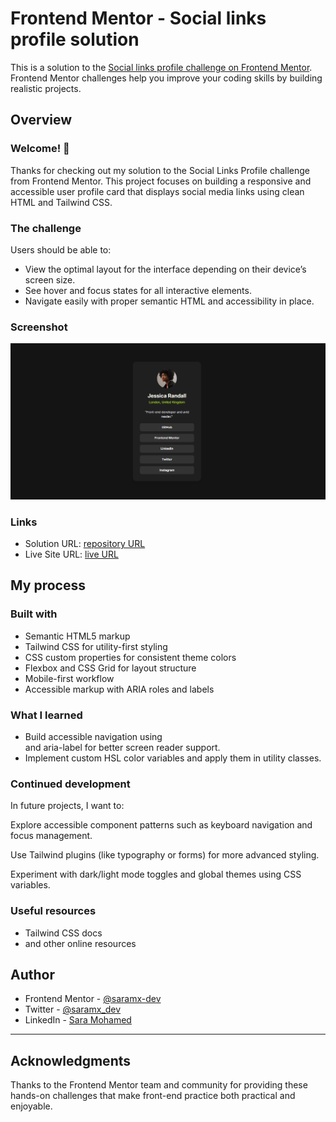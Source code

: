 # Frontend Mentor - Social links profile solution

This is a solution to the [Social links profile challenge on Frontend Mentor](https://www.frontendmentor.io/challenges/social-links-profile-UG32l9m6dQ). Frontend Mentor challenges help you improve your coding skills by building realistic projects. 


## Overview

### Welcome! 👋
Thanks for checking out my solution to the Social Links Profile challenge from Frontend Mentor.
This project focuses on building a responsive and accessible user profile card that displays social media links using clean HTML and Tailwind CSS.

### The challenge
Users should be able to:

- View the optimal layout for the interface depending on their device’s screen size.
- See hover and focus states for all interactive elements.
- Navigate easily with proper semantic HTML and accessibility in place.


### Screenshot

![](./design/screencapture-desktop.png)


### Links

- Solution URL: [repository URL](https://github.com/saramx-dev/Social-links-profile)
- Live Site URL: [live URL](https://saramx-dev.github.io/Social-links-profile/)

## My process

### Built with

- Semantic HTML5 markup
- Tailwind CSS for utility-first styling
- CSS custom properties for consistent theme colors
- Flexbox and CSS Grid for layout structure
- Mobile-first workflow
- Accessible markup with ARIA roles and labels

### What I learned
- Build accessible navigation using <nav> and aria-label for better screen reader support.
- Implement custom HSL color variables and apply them in utility classes.

### Continued development
In future projects, I want to:

Explore accessible component patterns such as keyboard navigation and focus management.

Use Tailwind plugins (like typography or forms) for more advanced styling.

Experiment with dark/light mode toggles and global themes using CSS variables.


### Useful resources
- Tailwind CSS docs
- and other online resources


## Author
- Frontend Mentor - [@saramx-dev](https://www.frontendmentor.io/profile/saramx-dev)  
- Twitter - [@saramx_dev](https://x.com/saramx_dev)  
- LinkedIn - [Sara Mohamed](https://www.linkedin.com/in/saramx-dev/)  

---

## Acknowledgments
Thanks to the Frontend Mentor team and community for providing these hands-on challenges that make front-end practice both practical and enjoyable.


